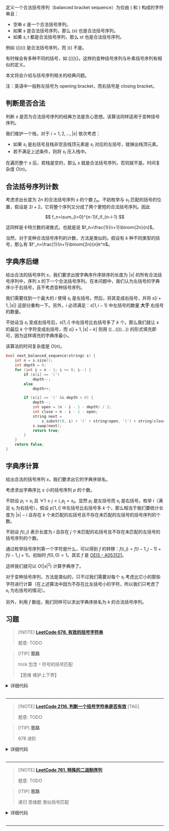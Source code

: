 

定义一个合法括号序列（balanced bracket sequence）为仅由 $($ 和 $)$ 构成的字符串且：

- 空串 $\varepsilon$ 是一个合法括号序列。
- 如果 $s$ 是合法括号序列，那么 $(s)$ 也是合法括号序列。
- 如果 $s,t$ 都是合法括号序列，那么 $st$ 也是合法括号序列。

例如 $(())()$ 是合法括号序列，而 $)()$ 不是。

有时候会有多种不同的括号，如 $[()]\{\}$。这样的变种括号序列与朴素括号序列有相似的定义。

本文将会介绍与括号序列相关的经典问题。

注：英语中一般称左括号为 opening bracket，而右括号是 closing bracket。

## 判断是否合法

判断 $s$ 是否为合法括号序列的经典方法是贪心思想。该算法同样适用于变种括号序列。

我们维护一个栈，对于 $i=1,2,\ldots,|s|$ 依次考虑：

- 如果 $s_i$ 是右括号且栈非空且栈顶元素是 $s_i$ 对应的左括号，就弹出栈顶元素。
- 若不满足上述条件，则将 $s_i$ 压入栈中。

在遍历整个 $s$ 后，若栈是空的，那么 $s$ 就是合法括号序列，否则就不是。时间复杂度 $O(n)$。

## 合法括号序列计数

考虑求出长度为 $2n$ 的合法括号序列 $s$ 的个数 $f_n$。不妨枚举与 $s_1$ 匹配的括号的位置，假设是 $2i+2$。它将整个序列又分成了两个更短的合法括号序列。因此

$$
f_n=\sum_{i=0}^{n-1}f_if_{n-i-1}
$$

这同样是卡特兰数的递推式。也就是说 $f_n=\frac{1}{n+1}\binom{2n}{n}$。

当然，对于变种合法括号序列的计数，方法是类似的。假设有 $k$ 种不同类型的括号，那么有 $f'_n=\frac{1}{n+1}\binom{2n}{n}k^n$。

## 字典序后继

给出合法的括号序列 $s$，我们要求出按字典序升序排序的长度为 $|s|$ 的所有合法括号序列中，序列 $s$ 的下一个合法括号序列。在本问题中，我们认为左括号的字典序小于右括号，且不考虑变种括号序列。

我们需要找到一个最大的 $i$ 使得 $s_i$ 是左括号。然后，将其变成右括号，并将 $s[i+1,|s|]$ 这部分重构一下。另外，$i$ 必须满足：$s[1,i-1]$ 中左括号的数量 **大于** 右括号的数量。

不妨设当 $s_i$ 变成右括号后，$s[1,i]$ 中左括号比右括号多了 $k$ 个。那么我们就让 $s$ 的最后 $k$ 个字符变成右括号，而 $s[i+1,|s|-k]$ 则用 $((\dots(())\dots))$ 的形式填充即可，因为这样填充的字典序最小。

该算法的时间复杂度是 $O(n)$。


```cpp
bool next_balanced_sequence(string& s) {
    int n = s.size();
    int depth = 0;
    for (int i = n - 1; i >= 0; i--) {
        if (s[i] == '(')
            depth--;
        else
            depth++;

        if (s[i] == '(' && depth > 0) {
            depth--;
            int open = (n - i - 1 - depth) / 2;
            int close = n - i - 1 - open;
            string next =
                s.substr(0, i) + ')' + string(open, '(') + string(close, ')');
            s.swap(next);
            return true;
        }
    }
    return false;
}
```

## 字典序计算

给出合法的括号序列 $s$，我们要求出它的字典序排名。

考虑求出字典序比 $s$ 小的括号序列 $p$ 的个数。

不妨设 $p_i<s_i$ 且 $\forall 1\le j<i,p_j=s_i$。显然 $p_i$ 是左括号而 $s_i$ 是右括号。枚举 $i$（满足 $s_i$ 为右括号），假设 $p[1,i]$ 中左括号比右括号多 $k$ 个，那么相当于我们要统计长度为 $|s|-i$ 且存在 $k$ 个未匹配的右括号且不存在未匹配的左括号的括号序列的个数。

不妨设 $f(i,j)$ 表示长度为 $i$ 且存在 $j$ 个未匹配的右括号且不存在未匹配的左括号的括号序列的个数。

通过枚举括号序列第一个字符是什么，可以得到 $f$ 的转移：$f(i,j) = f(i-1,j-1)+f(i-1,j+1)$。初始时 $f(0,0)=1$。其实 $f$ 是 [OEIS - A053121](http://oeis.org/A053121)。

这样我们就可以 $O(|s|^2)$ 计算字典序了。

对于变种括号序列，方法是类似的，只不过我们需要对每个 $s_i$ 考虑比它小的那些字符进行计算（在上述算法中因为不存在比左括号小的字符，所以我们只考虑了 $s_i$ 为右括号的情况）。

另外，利用 $f$ 数组，我们同样可以求出字典序排名为 $k$ 的合法括号序列。


## 习题

> [!NOTE] **[LeetCode 678. 有效的括号字符串](https://leetcode-cn.com/problems/valid-parenthesis-string/)**
> 
> 题意: TODO

> [!TIP] **思路**
> 
> trick 包含 `*` 符号的括号匹配
> 
> 【思维 维护上下界】

<details>
<summary>详细代码</summary>
<!-- tabs:start -->

##### **C++**

```cpp
class Solution {
public:
    bool checkValidString(string s) {
        // 栈存的都是左括号 所以本质上只用常量存左括号数量即可
        // * 考虑其影响左括号数量的范围
        // low high 存左括号数量范围
        int low = 0, high = 0;
        for (auto c : s) {
            if (c == '(')
                ++ low , ++ high ;
            else if (c == ')')
                -- low , -- high ;
            else
                -- low , ++ high ;
            low = max(low, 0);
            if (low > high)
                return false;
        }
        return !low;
    }
};
```

##### **Python**

```python

```

<!-- tabs:end -->
</details>

<br>

* * *

> [!NOTE] **[LeetCode 2116. 判断一个括号字符串是否有效](https://leetcode-cn.com/problems/check-if-a-parentheses-string-can-be-valid/)** [TAG]
> 
> 题意: TODO

> [!TIP] **思路**
> 
> 678 进阶

<details>
<summary>详细代码</summary>
<!-- tabs:start -->

##### **C++**

```cpp
class Solution {
 public:
     bool canBeValid(string s, string locked) {
         int n = s.size();
         for (int i = 0; i < n; ++ i )
             if (locked[i] == '0')
                 s[i] = '*';
         
         int low = 0, high = 0;
         for (auto c : s) {
             if (c == '(')
                 low ++ , high ++ ;
             else if (c == ')')
                 low -- , high -- ;
             else
                 low -- , high ++ ;
             low = max(low, 0);
             if (low > high)
                 return false;
         }
         return !low && n % 2 == 0;
     }
 };
```

##### **Python**

```python

```

<!-- tabs:end -->
</details>

<br>

* * *


> [!NOTE] **[LeetCode 761. 特殊的二进制序列](https://leetcode-cn.com/problems/special-binary-string/)**
> 
> 题意: TODO

> [!TIP] **思路**
> 
> 递归 思维题 类似括号匹配

<details>
<summary>详细代码</summary>
<!-- tabs:start -->

##### **C++**

```cpp
class Solution {
public:
    string makeLargestSpecial(string S) {
        if (S.size() <= 2)
            return S;

        vector<string> q;
        string s;
        int cnt = 0;
        for (auto c : S) {
            s.push_back(c);
            if (c == '1')
                cnt ++ ;
            else {
                cnt -- ;
                if (cnt == 0) {
                    q.push_back('1' + makeLargestSpecial(s.substr(1, s.size() - 2)) + '0');
                    s.clear();
                }
            }
        }
        sort(q.begin(), q.end(), [](string & a, string & b) {
            return a + b > b + a;
        });
        string res;
        for (auto s : q)
            res += s;
        return res;
    }
};
```

##### **Python**

```python

```

<!-- tabs:end -->
</details>

<br>

* * *